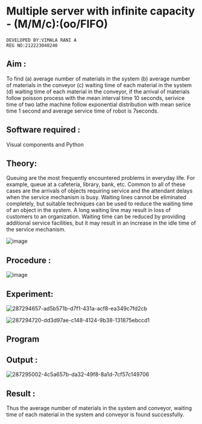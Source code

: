 # Multiple server with infinite capacity - (M/M/c):(oo/FIFO)
```
DEVELOPED BY:VIMALA RANI A
REG NO:212223040240
```
## Aim :
To find (a) average number of materials in the system (b) average number of materials in the conveyor (c) waiting time of each material in the system (d) waiting time of each material in the conveyor, if the arrival  of materials follow poisson process with the mean interval time 10 seconds, serivice time of two lathe machine follow exponential distribution with mean serice time 1 second and average service time of robot is 7seconds.

## Software required :
Visual components and Python

## Theory:
Queuing are the most frequently encountered problems in everyday life. For example, queue at a cafeteria, library, bank, etc. Common to all of these cases are the arrivals of objects requiring service and the attendant delays when the service mechanism is busy. Waiting lines cannot be eliminated completely, but suitable techniques can be used to reduce the waiting time of an object in the system. A long waiting line may result in loss of customers to an organization. Waiting time can be reduced by providing additional service facilities, but it may result in an increase in the idle time of the service mechanism.

![image](https://user-images.githubusercontent.com/103921593/203238035-1c8109bc-cbf2-4c77-baea-c5b682a752ef.png)

## Procedure :

![image](https://user-images.githubusercontent.com/103921593/203238265-176740b0-eae2-4772-90be-5449869ac9b0.png)




## Experiment:
![287294657-ad5b571b-d7f1-431a-acf8-ea349c7fd2cb](https://github.com/vimalaraniA/Muttiple-capacity-with-infinite-capacity/assets/150007791/351fb70a-b1cf-40cf-ad36-918696c09ad2)

![287294720-dd3d97ae-c148-4124-9b38-131875ebccd1](https://github.com/vimalaraniA/Muttiple-capacity-with-infinite-capacity/assets/150007791/7c3e8b28-81f2-4560-b24b-0b9f5ae7b70c)


## Program


## Output :
![287295002-4c5a657b-da32-49f8-8a1d-7cf57c149706](https://github.com/vimalaraniA/Muttiple-capacity-with-infinite-capacity/assets/150007791/bfd27cd4-d37e-4cd4-9365-a34c1ee10e26)


## Result : 
Thus the average number of materials in the system and conveyor, waiting time of each material in the system and conveyor is found successfully.

